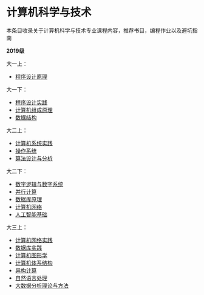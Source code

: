 # 计算机科学与技术

本条目收录关于计算机科学与技术专业课程内容，推荐书目，编程作业以及避坑指南

**2019级**   

大一上：    
- [程序设计原理]()

大一下：  
- [程序设计实践]()  
- [计算机组成原理]()  
- [数据结构]()   

大二上：  
- [计算机系统实践]()   
- [操作系统]()   
- [算法设计与分析]()   

大二下：   
- [数字逻辑与数字系统]()   
- [并行计算](parallel_computing.md)   
- [数据库原理]()   
- [计算机网络]()   
- [人工智能基础]()   

大三上：  
- [计算机网络实践]()   
- [数据库实践]()  
- [计算机图形学]()  
- [计算机体系结构]()  
- [异构计算]()   
- [自然语言处理]()   
- [大数据分析理论与方法]()
  

